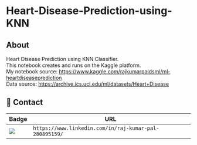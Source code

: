 # Heart-Disease-Prediction-using-KNN

<!-- ABOUT -->
## About
Heart Disease Prediction using KNN Classifier.<br> 
This notebook creates and runs on the Kaggle platform.<br>
My notebook source: https://www.kaggle.com/rajkumarpaldsml/ml-heartdiseaseprediction<br>
Data source: https://archive.ics.uci.edu/ml/datasets/Heart+Disease

## 📱 Contact

Badge | URL
------------ | -------------
<img src="https://img.shields.io/badge/LinkedIn-0077B5?style=for-the-badge&logo=linkedin&logoColor=white" /> | `https://www.linkedin.com/in/raj-kumar-pal-280895159/`
